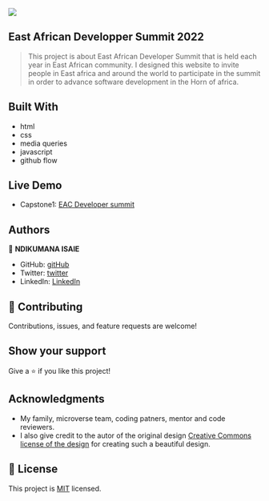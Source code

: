 ![](https://img.shields.io/badge/Microverse-blueviolet)

## East African Developper Summit 2022

> This project is about East African Developer Summit that is held each year in East African
> community. I designed this website to invite people in East africa and around the world to 
> participate in the summit in order to advance software development in the Horn of africa.


## Built With

- html 
- css
- media queries
- javascript
- github flow

## Live Demo
- Capstone1: [EAC Developer summit]( https://ndikumanaisaie.github.io/Capstone-Project1/)

## Authors

👤 **NDIKUMANA ISAIE**

- GitHub: [gitHub](https://github.com/ndikumanaisaie)
- Twitter: [twitter](https://twitter.com/Ndikuma38670724)
- LinkedIn: [LinkedIn](https://www.linkedin.com/in/ndikumana-isaie-21166273/)

## 🤝 Contributing

Contributions, issues, and feature requests are welcome!
## Show your support

Give a ⭐️ if you like this project!

## Acknowledgments

- My family, microverse team, coding patners, mentor and code reviewers.
- I also give credit to the autor of the original design [Creative Commons license of the design](https://creativecommons.org/licenses/by-nc/4.0/) for creating such a beautiful design.


## 📝 License

This project is [MIT](./MIT.md) licensed.
